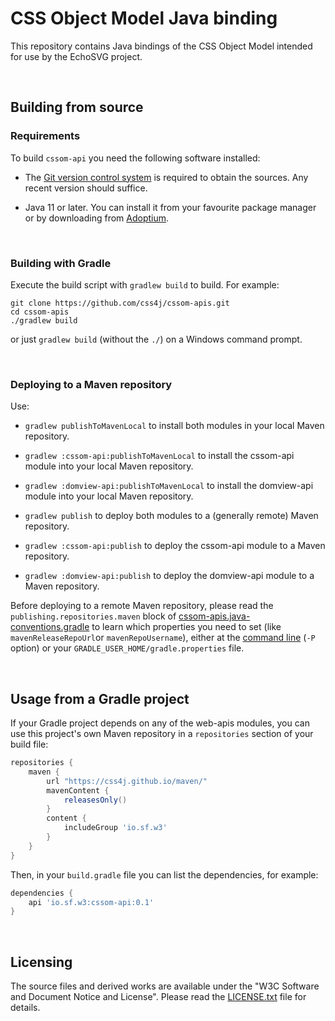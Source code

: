 # CSS Object Model Java binding

This repository contains Java bindings of the CSS Object Model intended for use
by the EchoSVG project.

<br/>

## Building from source

### Requirements

To build `cssom-api` you need the following software installed:

- The [Git version control system](https://git-scm.com/downloads) is required to
obtain the sources. Any recent version should suffice.

- Java 11 or later. You can install it from your favourite package manager or by
downloading from [Adoptium](https://adoptium.net/).

<br/>

### Building with Gradle

Execute the build script with `gradlew build` to build. For example:

```shell
git clone https://github.com/css4j/cssom-apis.git
cd cssom-apis
./gradlew build
```
or just `gradlew build` (without the `./`) on a Windows command prompt.

<br/>

### Deploying to a Maven repository

Use:

- `gradlew publishToMavenLocal` to install both modules in your local Maven repository.

- `gradlew :cssom-api:publishToMavenLocal` to install the cssom-api module into your local Maven repository.

- `gradlew :domview-api:publishToMavenLocal` to install the domview-api module into your local Maven repository.

- `gradlew publish` to deploy both modules to a (generally remote) Maven repository.

- `gradlew :cssom-api:publish` to deploy the cssom-api module to a Maven repository.

- `gradlew :domview-api:publish` to deploy the domview-api module to a Maven repository.

Before deploying to a remote Maven repository, please read the
`publishing.repositories.maven` block of
[cssom-apis.java-conventions.gradle](https://github.com/css4j/cssom-apis/blob/master/buildSrc/src/main/groovy/cssom-apis.java-conventions.gradle)
to learn which properties you need to set (like `mavenReleaseRepoUrl`or
`mavenRepoUsername`), either at the [command line](https://docs.gradle.org/current/userguide/build_environment.html#sec:project_properties)
(`-P` option) or your `GRADLE_USER_HOME/gradle.properties` file.

<br/>

## Usage from a Gradle project

If your Gradle project depends on any of the web-apis modules, you can use this
project's own Maven repository in a `repositories` section of your build file:

```groovy
repositories {
    maven {
        url "https://css4j.github.io/maven/"
        mavenContent {
            releasesOnly()
        }
        content {
            includeGroup 'io.sf.w3'
        }
    }
}
```
Then, in your `build.gradle` file you can list the dependencies, for example:

```groovy
dependencies {
    api 'io.sf.w3:cssom-api:0.1'
}
```

<br/>

##  Licensing

The source files and derived works are available under the "W3C Software and
Document Notice and License". Please read the [LICENSE.txt](LICENSE.txt) file
for details.
